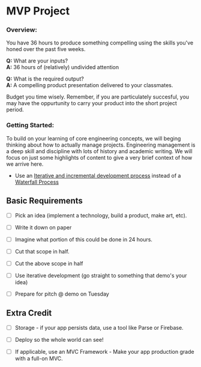 
# MVP Project

### Overview:

You have 36 hours to produce something compelling using the skills you've honed over the past five weeks. 

__Q:__ What are your inputs?
<br>
__A:__ 36 hours of (relatively) undivided attention

__Q:__ What is the required output?
<br>
__A:__ A compelling product presentation delivered to your classmates.

Budget you time wisely. Remember, if you are particulately succesful, you may have the oppurtunity to carry your product into the short project period.


### Getting Started:

To build on your learning of core engineering concepts, we will beging thinking about how to actually manage projects. Engineering management is a deep skill and discipline with lots of history and academic writing. We will focus on just some highlights of content to give a very brief context of how we arrive here.

* Use an [Iterative and incremental development process](http://en.wikipedia.org/wiki/Iterative_and_incremental_development) instead of a [Waterfall Process](http://en.wikipedia.org/wiki/Waterfall_model)

<!--
*  [Agile](http://en.wikipedia.org/wiki/Agile_software_development) - is a modern eveolution of Iterative and Incremental Development (IID) that further formalizes the IID philosophy with a set of principles and best practices. It also applies Lean Manufacturing process like [Kanban](http://en.wikipedia.org/wiki/Kanban).-->

<!--* [Lean Product Process](http://theleanstartup.com/principles) - Takes the essence of Agile Development methodology and applies it more broadly to the development of product and buiness models that support he requirements of the project.
-->


## Basic Requirements

- [ ] Pick an idea (implement a technology, build a product, make art, etc).
- [ ] Write it down on paper
- [ ] Imagine what portion of this could be done in 24 hours.
- [ ] Cut that scope in half.
- [ ] Cut the above scope in half
- [ ] Use iterative development (go straight to something that demo's your idea)
- [ ] Prepare for pitch @ demo on Tuesday


## Extra Credit

- [ ] Storage - if your app persists data, use a tool like Parse or Firebase. 
- [ ] Deploy so the whole world can see!
- [ ] If applicable, use an MVC Framework - Make your app production grade with a full-on MVC. 

